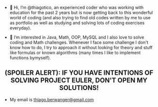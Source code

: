 - 👋 Hi, I’m @thiagotico, an experienced coder who was working with education for the past 2 years but is now getting back to this wonderful world of coding (and also trying to find old codes written by me to use as portfolio as well as studying and solving lots of coding exercises everyday).

- 👀 I’m interested in Java, Math, OOP, MySQL and I also love to solve coding and Math challenges. Whenever I face some challenge I don't know how to do, I try to approach it without looking for theory and stuff like formulas or known algorithms (many times I like to implement functions bymyself).

<h2 align="center">(SPOILER ALERT): 
IF YOU HAVE INTENTIONS OF SOLVING PROJECT EULER, DON'T OPEN MY SOLUTIONS!</h2>

- My email is thiago.berwanger@gmail.com
